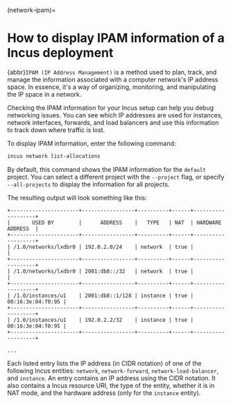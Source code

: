(network-ipam)=
# How to display IPAM information of a Incus deployment

{abbr}`IPAM (IP Address Management)` is a method used to plan, track, and manage the information associated with a computer network's IP address space. In essence, it's a way of organizing, monitoring, and manipulating the IP space in a network.

Checking the IPAM information for your Incus setup can help you debug networking issues. You can see which IP addresses are used for instances, network interfaces, forwards, and load balancers and use this information to track down where traffic is lost.

To display IPAM information, enter the following command:

```bash
incus network list-allocations
```

By default, this command shows the IPAM information for the `default` project. You can select a different project with the `--project` flag, or specify `--all-projects` to display the information for all projects.

The resulting output will look something like this:

```
+----------------------+-----------------+----------+------+-------------------+
|       USED BY        |      ADDRESS    |   TYPE   | NAT  | HARDWARE ADDRESS  |
+----------------------+-----------------+----------+------+-------------------+
| /1.0/networks/lxdbr0 | 192.0.2.0/24    | network  | true |                   |
+----------------------+-----------------+----------+------+-------------------+
| /1.0/networks/lxdbr0 | 2001:db8::/32   | network  | true |                   |
+----------------------+-----------------+----------+------+-------------------+
| /1.0/instances/u1    | 2001:db8::1/128 | instance | true | 00:16:3e:04:f0:95 |
+----------------------+-----------------+----------+------+-------------------+
| /1.0/instances/u1    | 192.0.2.2/32    | instance | true | 00:16:3e:04:f0:95 |
+----------------------+-----------------+----------+------+-------------------+

...
```

Each listed entry lists the IP address (in CIDR notation) of one of the following Incus entities: `network`, `network-forward`, `network-load-balancer`, and `instance`.
An entry contains an IP address using the CIDR notation.
It also contains a Incus resource URI, the type of the entity, whether it is in NAT mode, and the hardware address (only for the `instance` entity).

